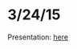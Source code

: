 # 3/24/15
Presentation: [here](https://cdn.rawgit.com/bakercs/about/62ddc77cd4fee5aec8a049ace0d7ac54f9573b35/meetings/4/presentation.html)

